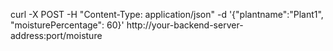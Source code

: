 
curl -X POST -H "Content-Type: application/json" -d '{"plantname":"Plant1", "moisturePercentage": 60}' http://your-backend-server-address:port/moisture
